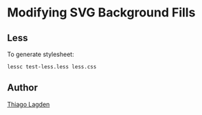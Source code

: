 Modifying SVG Background Fills
==============================

Less
----

To generate stylesheet:

    lessc test-less.less less.css


## Author

[Thiago Lagden](http://lagden.in)
